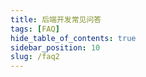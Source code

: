 ```yaml
---
title: 后端开发常见问答
tags: [FAQ]
hide_table_of_contents: true
sidebar_position: 10
slug: /faq2
---
```

<head>
  <title>常见问答 | 盘古开发框架</title>
</head>